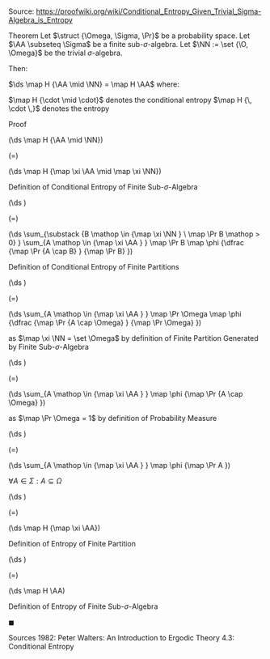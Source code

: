 # 

Source: https://proofwiki.org/wiki/Conditional_Entropy_Given_Trivial_Sigma-Algebra_is_Entropy

Theorem
Let $\struct {\Omega, \Sigma, \Pr}$ be a probability space.
Let $\AA \subseteq \Sigma$ be a finite sub-$\sigma$-algebra.
Let $\NN := \set {\O, \Omega}$ be the trivial $\sigma$-algebra.

Then:

$\ds \map H {\AA \mid \NN} = \map H \AA$
where:

$\map H {\cdot \mid \cdot}$ denotes the conditional entropy
$\map H {\, \cdot \,}$ denotes the entropy


Proof













\(\ds \map H {\AA \mid \NN}\)

\(=\)







\(\ds \map H {\map \xi \AA  \mid \map \xi \NN}\)





Definition of Conditional Entropy of Finite Sub-$\sigma$-Algebra














\(\ds \)

\(=\)







\(\ds \sum_{\substack {B \mathop \in {\map \xi \NN } \\ \map \Pr B \mathop > 0} } \sum_{A \mathop \in {\map \xi \AA } } \map \Pr B \map \phi {\dfrac {\map \Pr {A \cap B} } {\map \Pr B} }\)





Definition of Conditional Entropy of Finite Partitions














\(\ds \)

\(=\)







\(\ds \sum_{A \mathop \in {\map \xi \AA } } \map \Pr \Omega \map \phi {\dfrac {\map \Pr {A \cap \Omega} } {\map \Pr \Omega} }\)





as $\map \xi \NN = \set \Omega$ by definition of Finite Partition Generated by Finite Sub-$\sigma$-Algebra














\(\ds \)

\(=\)







\(\ds \sum_{A \mathop \in {\map \xi \AA } } \map \phi {\map \Pr {A \cap \Omega} }\)





as $\map \Pr \Omega = 1$ by definition of Probability Measure














\(\ds \)

\(=\)







\(\ds \sum_{A \mathop \in {\map \xi \AA } } \map \phi {\map \Pr A }\)





$\forall A \in \Sigma : A \subseteq \Omega$














\(\ds \)

\(=\)







\(\ds \map H {\map \xi \AA}\)





Definition of Entropy of Finite Partition














\(\ds \)

\(=\)







\(\ds \map H \AA\)





Definition of Entropy of Finite Sub-$\sigma$-Algebra



$\blacksquare$


Sources
1982: Peter Walters: An Introduction to Ergodic Theory $4.3$: Conditional Entropy





